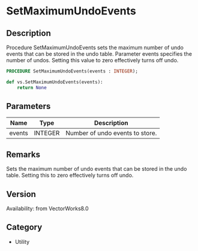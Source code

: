 # SetMaximumUndoEvents

## Description
Procedure SetMaximumUndoEvents sets the maximum number of undo events that can be stored in the undo table. Parameter events specifies the number of undos. Setting this value to zero effectively turns off undo.

```pascal
PROCEDURE SetMaximumUndoEvents(events : INTEGER);
```

```python
def vs.SetMaximumUndoEvents(events):
    return None
```

## Parameters
|Name|Type|Description|
|---|---|---|
|events|INTEGER|Number of undo events to store.|

## Remarks
Sets the maximum number of undo events that can be stored in the undo table. Setting this to zero effectively turns off undo.

## Version
Availability: from VectorWorks8.0

## Category
* Utility

